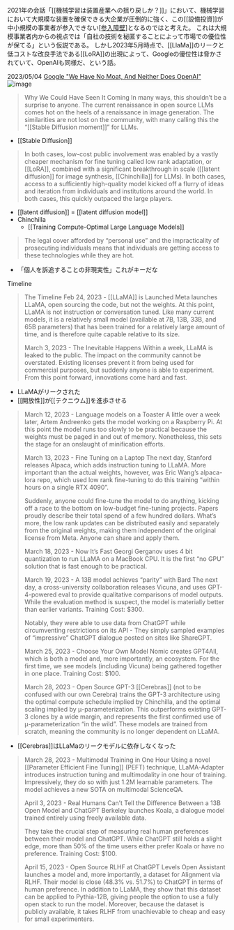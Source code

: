 
2021年の会話「[[機械学習は装置産業への揺り戻しか？]]」において、機械学習において大規模な装置を確保できる大企業が圧倒的に強く、この[[設備投資]]が中小規模の事業者が参入できない[[参入障壁]](Moat)となるのではと考えた。
これは大規模事業者内からの視点では「自社の技術を秘匿することによって市場での優位性が保てる」という仮説である。
しかし2023年5月時点で、[[LlaMa]]のリークと低コストな改良手法である[[LoRA]]の出現によって、Googleの優位性は脅かされていて、OpenAIも同様だ、という話。


2023/05/04 [Google "We Have No Moat, And Neither Does OpenAI"](https://www.semianalysis.com/p/google-we-have-no-moat-and-neither)
![image](https://gyazo.com/0b9aca56dea348239efd300e0cc74631/thumb/1000)

> Why We Could Have Seen It Coming
>  In many ways, this shouldn’t be a surprise to anyone. The current renaissance in open source LLMs comes hot on the heels of a renaissance in image generation. The similarities are not lost on the community, with many calling this the “[[Stable Diffusion moment]]” for LLMs.
- [[Stable Diffusion]]

>  In both cases, low-cost public involvement was enabled by a vastly cheaper mechanism for fine tuning called low rank adaptation, or [[LoRA]], combined with a significant breakthrough in scale ([[latent diffusion]] for image synthesis, [[Chinchilla]] for LLMs). In both cases, access to a sufficiently high-quality model kicked off a flurry of ideas and iteration from individuals and institutions around the world. In both cases, this quickly outpaced the large players.
- [[latent diffusion]] = [[latent diffusion model]]
- Chinchilla
    - [[Training Compute-Optimal Large Language Models]]


> The legal cover afforded by “personal use” and the impracticality of prosecuting individuals means that individuals are getting access to these technologies while they are hot.
- 「個人を訴追することの非現実性」これがキーだな


Timeline
> The Timeline
>  Feb 24, 2023 - [[LLaMA]] is Launched
>  Meta launches LLaMA, open sourcing the code, but not the weights. At this point, LLaMA is not instruction or conversation tuned. Like many current models, it is a relatively small model (available at 7B, 13B, 33B, and 65B parameters) that has been trained for a relatively large amount of time, and is therefore quite capable relative to its size.
>
>  March 3, 2023 - The Inevitable Happens
>  Within a week, LLaMA is leaked to the public. The impact on the community cannot be overstated. Existing licenses prevent it from being used for commercial purposes, but suddenly anyone is able to experiment. From this point forward, innovations come hard and fast.
- LLaMAがリークされた
- [[開放性]]が[[テクニウム]]を進歩させる

>  March 12, 2023 - Language models on a Toaster
>  A little over a week later, Artem Andreenko gets the model working on a Raspberry Pi. At this point the model runs too slowly to be practical because the weights must be paged in and out of memory. Nonetheless, this sets the stage for an onslaught of minification efforts.
>
>  March 13, 2023 - Fine Tuning on a Laptop
>  The next day, Stanford releases Alpaca, which adds instruction tuning to LLaMA. More important than the actual weights, however, was Eric Wang’s alpaca-lora repo, which used low rank fine-tuning to do this training “within hours on a single RTX 4090”.
>
>  Suddenly, anyone could fine-tune the model to do anything, kicking off a race to the bottom on low-budget fine-tuning projects. Papers proudly describe their total spend of a few hundred dollars. What’s more, the low rank updates can be distributed easily and separately from the original weights, making them independent of the original license from Meta. Anyone can share and apply them.
>
>  March 18, 2023 - Now It’s Fast
>  Georgi Gerganov uses 4 bit quantization to run LLaMA on a MacBook CPU. It is the first “no GPU” solution that is fast enough to be practical.
>
>  March 19, 2023 - A 13B model achieves “parity” with Bard
>  The next day, a cross-university collaboration releases Vicuna, and uses GPT-4-powered eval to provide qualitative comparisons of model outputs. While the evaluation method is suspect, the model is materially better than earlier variants. Training Cost: $300.
>
>  Notably, they were able to use data from ChatGPT while circumventing restrictions on its API - They simply sampled examples of “impressive” ChatGPT dialogue posted on sites like ShareGPT.
>
>  March 25, 2023 - Choose Your Own Model
>  Nomic creates GPT4All, which is both a model and, more importantly, an ecosystem. For the first time, we see models (including Vicuna) being gathered together in one place. Training Cost: $100.
>
>  March 28, 2023 - Open Source GPT-3
>  [[Cerebras]] (not to be confused with our own Cerebra) trains the GPT-3 architecture using the optimal compute schedule implied by Chinchilla, and the optimal scaling implied by μ-parameterization. This outperforms existing GPT-3 clones by a wide margin, and represents the first confirmed use of μ-parameterization “in the wild”. These models are trained from scratch, meaning the community is no longer dependent on LLaMA.
- [[Cerebras]]はLLaMaのリークモデルに依存しなくなった

>  March 28, 2023 - Multimodal Training in One Hour
>  Using a novel [[Parameter Efficient Fine Tuning]] (PEFT) technique, LLaMA-Adapter introduces instruction tuning and multimodality in one hour of training. Impressively, they do so with just 1.2M learnable parameters. The model achieves a new SOTA on multimodal ScienceQA.
>
>  April 3, 2023 - Real Humans Can’t Tell the Difference Between a 13B Open Model and ChatGPT
>  Berkeley launches Koala, a dialogue model trained entirely using freely available data.
>
>  They take the crucial step of measuring real human preferences between their model and ChatGPT. While ChatGPT still holds a slight edge, more than 50% of the time users either prefer Koala or have no preference. Training Cost: $100.
>
>  April 15, 2023 - Open Source RLHF at ChatGPT Levels
>  Open Assistant launches a model and, more importantly, a dataset for Alignment via RLHF. Their model is close (48.3% vs. 51.7%) to ChatGPT in terms of human preference. In addition to LLaMA, they show that this dataset can be applied to Pythia-12B, giving people the option to use a fully open stack to run the model. Moreover, because the dataset is publicly available, it takes RLHF from unachievable to cheap and easy for small experimenters.
